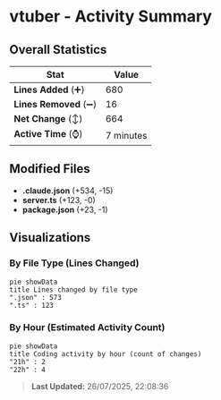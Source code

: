 # vtuber - Activity Summary 

## Overall Statistics

| Stat                   | Value                                                             |
| ---------------------- | ----------------------------------------------------------------- |
| **Lines Added** (➕)   | 680                                          |
| **Lines Removed** (➖) | 16                                        |
| **Net Change** (↕)    | 664                |
| **Active Time** (⌚)   | 7 minutes |


## Modified Files
- **.claude.json** (+534, -15)
- **server.ts** (+123, -0)
- **package.json** (+23, -1)

## Visualizations

### By File Type (Lines Changed)

```mermaid
pie showData
title Lines changed by file type
".json" : 573
".ts" : 123
```

### By Hour (Estimated Activity Count)

```mermaid
pie showData
title Coding activity by hour (count of changes)
"21h" : 2
"22h" : 4
```


> **Last Updated:** 26/07/2025, 22:08:36